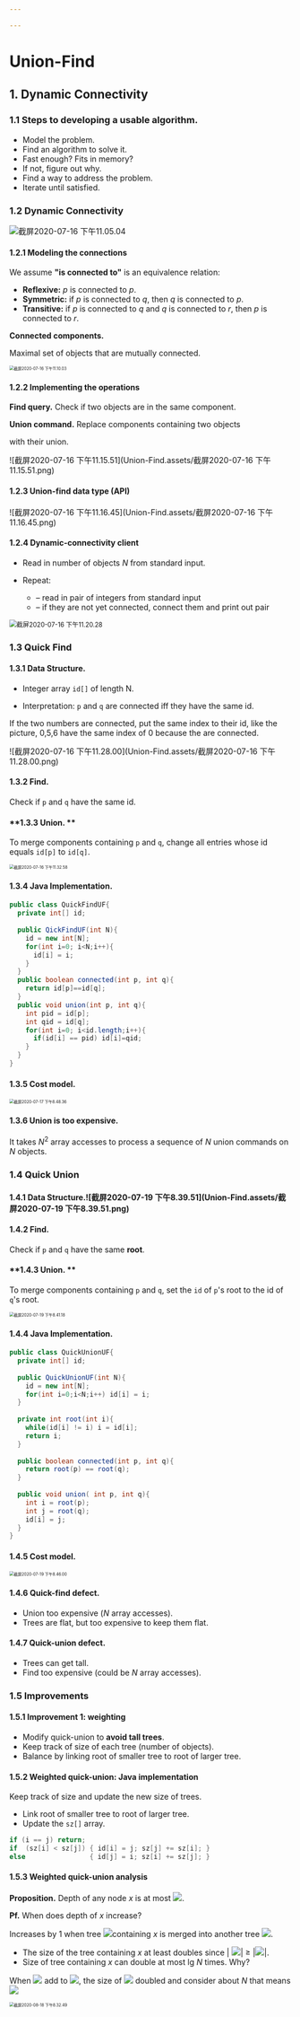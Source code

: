 ```yaml
---

---
```


# Union-Find

## 1. Dynamic Connectivity

### 1.1 Steps to developing a usable algorithm.

- Model the problem.
- Find an algorithm to solve it.
- Fast enough? Fits in memory?
- If not, figure out why.
- Find a way to address the problem. 
- Iterate until satisfied.

### 1.2 Dynamic Connectivity

![截屏2020-07-16 下午11.05.04](Union-Find.assets/Dynamic_Connectivity.png)

#### 1.2.1 Modeling the connections

We assume **"is connected to"** is an equivalence relation:

- **Reflexive:** *p* is connected to *p*.
- **Symmetric:** if *p* is connected to *q*, then *q* is connected to *p*. 
- **Transitive:** if *p* is connected to *q* and *q* is connected to *r*, then *p* is connected to *r*.

**Connected components.** 

Maximal set of objects that are mutually connected.

<img src="Union-Find.assets/截屏2020-07-16 下午11.10.03.png" alt="截屏2020-07-16 下午11.10.03" style="zoom: 50%;" />

#### 1.2.2 Implementing the operations

**Find query.** Check if two objects are in the same component.

**Union command.** Replace components containing two objects

with their union.

![截屏2020-07-16 下午11.15.51](Union-Find.assets/截屏2020-07-16 下午11.15.51.png)

#### 1.2.3 Union-find data type (API)

![截屏2020-07-16 下午11.16.45](Union-Find.assets/截屏2020-07-16 下午11.16.45.png)

#### 1.2.4 Dynamic-connectivity client

- Read in number of objects *N* from standard input. 

- Repeat:
  - –  read in pair of integers from standard input
  - –  if they are not yet connected, connect them and print out pair

<img src="Union-Find.assets/截屏2020-07-16 下午11.20.28.png" alt="截屏2020-07-16 下午11.20.28" style="zoom:80%;" />

### 1.3 Quick Find

#### **1.3.1  Data Structure**.

- Integer array `id[]` of length N.

- Interpretation: `p` and `q` are connected iff they have the same id.

If the two numbers are connected, put the same index to their id, like the picture, 0,5,6 have the same index of 0 because the are connected.

![截屏2020-07-16 下午11.28.00](Union-Find.assets/截屏2020-07-16 下午11.28.00.png)

#### **1.3.2 Find.** 

Check if `p` and `q` have the same id.

#### **1.3.3 Union. **

To merge components containing `p` and `q`, change all entries whose id equals `id[p]` to `id[q]`.

<img src="Union-Find.assets/截屏2020-07-16 下午11.32.58.png" alt="截屏2020-07-16 下午11.32.58" style="zoom:50%;" />

#### **1.3.4 Java Implementation.**

```java
public class QuickFindUF{
  private int[] id;
  
  public QickFindUF(int N){
    id = new int[N];
    for(int i=0; i<N;i++){
      id[i] = i;
    }
  }
  public boolean connected(int p, int q){
    return id[p]==id[q];
  }
  public void union(int p, int q){
    int pid = id[p];
    int qid = id[q];
    for(int i=0; i<id.length;i++){
      if(id[i] == pid) id[i]=qid;
    }
  }
}
```

#### **1.3.5 Cost model.**

<img src="Union-Find.assets/截屏2020-07-17 下午8.48.36.png" alt="截屏2020-07-17 下午8.48.36" style="zoom:50%;" />

#### **1.3.6 Union is too expensive.**

It takes $N^2$ array accesses to process a sequence of $N$ union commands on $N$ objects.

### 1.4 Quick Union

#### **1.4.1 Data Structure**.![截屏2020-07-19 下午8.39.51](Union-Find.assets/截屏2020-07-19 下午8.39.51.png)

#### **1.4.2 Find.** 

Check if `p` and `q` have the same **root**.

#### **1.4.3 Union. **

To merge components containing `p` and `q`, set the `id` of `p`'s root to the id of `q`'s root.

<img src="Union-Find.assets/截屏2020-07-19 下午8.41.18.png" alt="截屏2020-07-19 下午8.41.18" style="zoom:50%;" />

#### **1.4.4 Java Implementation.**

```java
public class QuickUnionUF{
  private int[] id;
  
  public QuickUnionUF(int N){
    id = new int[N];
    for(int i=0;i<N;i++) id[i] = i;
  }
  
  private int root(int i){
    while(id[i] != i) i = id[i];
    return i;
  }
  
  public boolean connected(int p, int q){
    return root(p) == root(q);
  }
  
  public void union( int p, int q){
    int i = root(p);
    int j = root(q);
    id[i] = j;
  }
}
```

#### **1.4.5 Cost model.**

<img src="Union-Find.assets/截屏2020-07-19 下午8.46.00.png" alt="截屏2020-07-19 下午8.46.00" style="zoom:50%;" />

#### **1.4.6 Quick-find defect.**

- Union too expensive (*N* array accesses).
- Trees are flat, but too expensive to keep them flat.

#### **1.4.7 Quick-union defect.**

- Trees can get tall.
- Find too expensive (could be *N* array accesses).

### 1.5 Improvements

#### **1.5.1 Improvement 1: weighting**

- Modify quick-union to **avoid tall trees**.
- Keep track of size of each tree (number of objects).
- Balance by linking root of smaller tree to root of larger tree.

#### **1.5.2 Weighted quick-union: Java implementation**

Keep track of size and update the new size of trees.

- Link root of smaller tree to root of larger tree. 
- Update the `sz[]` array.

```java
if (i == j) return;
if  (sz[i] < sz[j]) { id[i] = j; sz[j] += sz[i]; }
else                { id[j] = i; sz[i] += sz[j]; }
```

#### 1.5.3 Weighted quick-union analysis

**Proposition.** Depth of any node *x* is at most ![](http://latex.codecogs.com/svg.latex?\\lgN).

**Pf.** When does depth of *x* increase?

Increases by 1 when tree ![](http://latex.codecogs.com/svg.latex?\\T_1)containing *x* is merged into another tree ![](http://latex.codecogs.com/svg.latex?\\T_2).

- The size of the tree containing *x* at least doubles since | ![](http://latex.codecogs.com/svg.latex?\\T_2)| ≥ |![](http://latex.codecogs.com/svg.latex?\\T_1)|.
- Size of tree containing *x* can double at most lg *N* times. Why?

When ![](http://latex.codecogs.com/svg.latex?\\T_1) add to ![](http://latex.codecogs.com/svg.latex?\\T_2), the size of ![](http://latex.codecogs.com/svg.latex?\\T_1) doubled and consider about *N* that means ![](http://latex.codecogs.com/svg.latex?\\N=2^x) 

<img src="Union-Find.assets/截屏2020-08-18 下午8.32.49.png" alt="截屏2020-08-18 下午8.32.49" style="zoom:50%;" />


